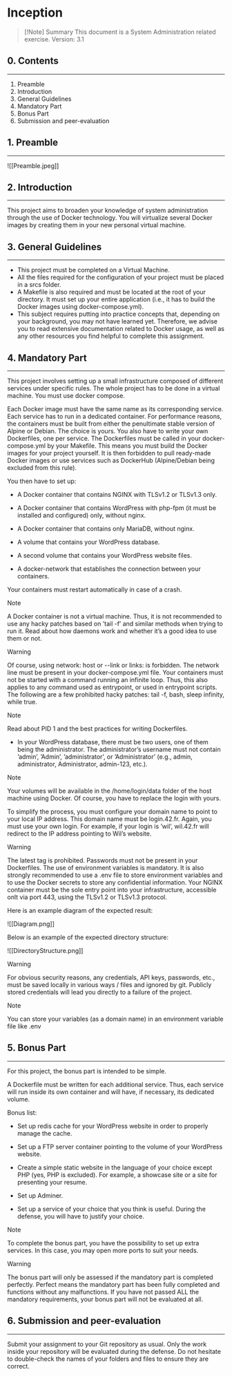 # Inception

> [!Note] Summary 
> This document is a System Administration related exercise.
> Version: 3.1

## 0. Contents
---

1. Preamble
2. Introduction
3. General Guidelines
4. Mandatory Part
5. Bonus Part
6. Submission and peer-evaluation

## 1. Preamble
---

![[Preamble.jpeg]]

## 2. Introduction
---

This project aims to broaden your knowledge of system administration through the use of Docker technology. You will virtualize several Docker images by creating them in your new personal virtual machine.

## 3. General Guidelines
---

- This project must be completed on a Virtual Machine.
- All the files required for the configuration of your project must be placed in a srcs folder.
- A Makefile is also required and must be located at the root of your directory. It must set up your entire application (i.e., it has to build the Docker images using docker-compose.yml).
- This subject requires putting into practice concepts that, depending on your background, you may not have learned yet. Therefore, we advise you to read extensive documentation related to Docker usage, as well as any other resources you find helpful to complete this assignment.

## 4. Mandatory Part
---

This project involves setting up a small infrastructure composed of different services under specific rules. The whole project has to be done in a virtual machine. You must use docker compose.

Each Docker image must have the same name as its corresponding service.
Each service has to run in a dedicated container.
For performance reasons, the containers must be built from either the penultimate stable version of Alpine or Debian. The choice is yours.
You also have to write your own Dockerfiles, one per service. The Dockerfiles must be called in your docker-compose.yml by your Makefile.
This means you must build the Docker images for your project yourself. It is then forbidden to pull ready-made Docker images or use services such as DockerHub (Alpine/Debian being excluded from this rule).

You then have to set up:

- A Docker container that contains NGINX with TLSv1.2 or TLSv1.3 only.

- A Docker container that contains WordPress with php-fpm (it must be installed and configured) only, without nginx.

- A Docker container that contains only MariaDB, without nginx.

- A volume that contains your WordPress database.

- A second volume that contains your WordPress website files.

- A docker-network that establishes the connection between your containers.

Your containers must restart automatically in case of a crash.

>[!note] 
>A Docker container is not a virtual machine. Thus, it is not recommended to use any hacky patches based on ’tail -f’ and similar methods when trying to run it. Read about how daemons work and whether it’s a good idea to use them or not.

>[!warning]
>Of course, using network: host or --link or links: is forbidden. The network line must be present in your docker-compose.yml file. Your containers must not be started with a command running an infinite loop. Thus, this also applies to any command used as entrypoint, or used in entrypoint scripts. The following are a few prohibited hacky patches: tail -f, bash, sleep infinity, while true.

>[!note]
>Read about PID 1 and the best practices for writing Dockerfiles.

- In your WordPress database, there must be two users, one of them being the administrator. The administrator’s username must not contain ’admin’, ’Admin’, ’administrator’, or ’Administrator’ (e.g., admin, administrator, Administrator, admin-123, etc.).

>[!note]
>Your volumes will be available in the /home/login/data folder of the host machine using Docker. Of course, you have to replace the login with yours.

To simplify the process, you must configure your domain name to point to your local IP address.
This domain name must be login.42.fr. Again, you must use your own login.
For example, if your login is ’wil’, wil.42.fr will redirect to the IP address pointing to Wil’s website.

>[!warning] 
>The latest tag is prohibited.
Passwords must not be present in your Dockerfiles.
The use of environment variables is mandatory.
It is also strongly recommended to use a .env file to store environment variables and to use the Docker secrets to store any confidential information.
Your NGINX container must be the sole entry point into your infrastructure, accessible onlt via port 443, using the TLSv1.2 or TLSv1.3 protocol.

Here is an example diagram of the expected result:

![[Diagram.png]]

Below is an example of the expected directory structure:

![[DirectoryStructure.png]]

>[!warning] 
>For obvious security reasons, any credentials, API keys, passwords, etc., must be saved locally in various ways / files and ignored by git. Publicly stored credentials will lead you directly to a failure of the project.

>[!note] 
>You can store your variables (as a domain name) in an environment variable file like .env

## 5. Bonus Part
---

For this project, the bonus part is intended to be simple.

A Dockerfile must be written for each additional service. Thus, each service will run inside its own container and will have, if necessary, its dedicated volume.

Bonus list:

- Set up redis cache for your WordPress website in order to properly manage the cache.

- Set up a FTP server container pointing to the volume of your WordPress website.

- Create a simple static website in the language of your choice except PHP (yes, PHP is excluded). For example, a showcase site or a site for presenting your resume.

- Set up Adminer.

- Set up a service of your choice that you think is useful. During the defense, you will have to justify your choice.

>[!note] 
>To complete the bonus part, you have the possibility to set up extra services. In this case, you may open more ports to suit your needs.

>[!warning] 
>The bonus part will only be assessed if the mandatory part is completed perfectly. Perfect means the mandatory part has been fully completed and functions without any malfunctions. If you have not passed ALL the mandatory requirements, your bonus part will not be evaluated at all.

## 6. Submission and peer-evaluation
---

Submit your assignment to your Git repository as usual. Only the work inside your repository will be evaluated during the defense. Do not hesitate to double-check the names of your folders and files to ensure they are correct.
